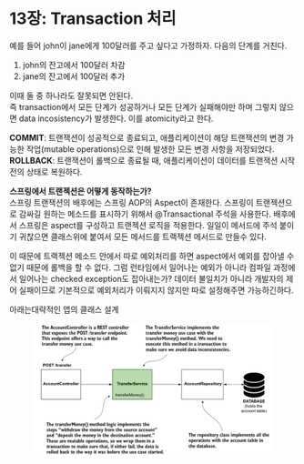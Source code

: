# 13장: Transaction 처리

예를 들어 john이 jane에게 100달러를 주고 싶다고 가정하자. 다음의 단계를 거친다.

1. john의 잔고에서 100달러 차감
2. jane의 잔고에서 100달러 추가

이때 둘 중 하나라도 잘못되면 안된다. \
즉 transaction에서 모든 단계가 성공하거나 모든 단계가 실패해야만 하며 그렇지 않으면 data incosistency가 발생한다. 이를 atomicity라고 한다.

**COMMIT**: 트랜잭션이 성공적으로 종료되고, 애플리케이션이 해당 트랜잭션의 변경 가능한 작업(mutable operations)으로 인해 발생한 모든 변경 사항을 저장되었다. \
**ROLLBACK**: 트랜잭션이 롤백으로 종료될 때, 애플리케이션이 데이터를 트랜잭션 시작 전의 상태로 복원하다.

**스프링에서 트랜젝션은 어떻게 동작하는가?** \
스프링 트랜잭션의 배후에는 스프링 AOP의 Aspect이 존재한다. 스프링이 트랜젝션으로 감싸길 원하는 메소드를 표시하기 위해서 @Transactional 주석을 사용한다. 배후에서 스프링은 aspect를 구성하고 트랜젝션 로직을 적용한다. 일일이 메서드에 주석 붙이기 귀찮으면 클래스위에 붙여서 모든 메서드를 트랙젝션 메서드로 만들수 있다.

이 때문에 트랙젝션 메소드 안에서 따로 예외처리를 하면 aspect에서 예외를 잡아낼 수 없기 때문에 롤백을 할 수 없다. 그럼 런타임에서 일어나는 예외가 아니라 컴파일 과정에서 일어나는 checked exception도 잡아내는가? 데이터 불일치가 아니라 개발자의 제어 실패이므로 기본적으로 예외처리가 이뤄지지 않지만 따로 설정해주면 가능하긴하다.

아래는대략적인 앱의 클래스 설계

<figure><img src="../../.gitbook/assets/image (1).png" alt=""><figcaption></figcaption></figure>

